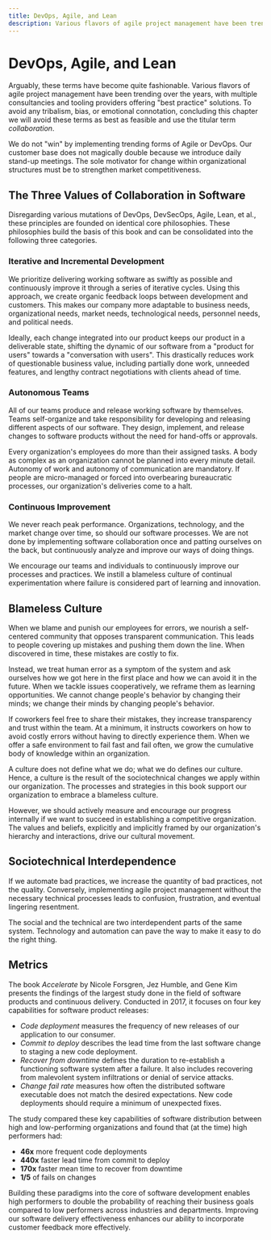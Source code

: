 ```yaml
---
title: DevOps, Agile, and Lean
description: Various flavors of agile project management have been trending over the years, yet all build upon iterative and incremental development, autonomous teams, and continuous improvement.
---
```


# DevOps, Agile, and Lean

Arguably, these terms have become quite fashionable. Various flavors of agile project management have been trending over the years, with multiple consultancies and tooling providers offering "best practice" solutions. To avoid any tribalism, bias, or emotional connotation, concluding this chapter we will avoid these terms as best as feasible and use the titular term *collaboration*.

We do not "win" by implementing trending forms of Agile or DevOps. Our customer base does not magically double because we introduce daily stand-up meetings. The sole motivator for change within organizational structures must be to strengthen market competitiveness.

## The Three Values of Collaboration in Software

Disregarding various mutations of DevOps, DevSecOps, Agile, Lean, et al., these principles are founded on identical core philosophies. These philosophies build the basis of this book and can be consolidated into the following three categories.

### Iterative and Incremental Development

We prioritize delivering working software as swiftly as possible and continuously improve it through a series of iterative cycles. Using this approach, we create organic feedback loops between development and customers. This makes our company more adaptable to business needs, organizational needs, market needs, technological needs, personnel needs, and political needs.

Ideally, each change integrated into our product keeps our product in a deliverable state, shifting the dynamic of our software from a "product for users" towards a "conversation with users". This drastically reduces work of questionable business value, including partially done work, unneeded features, and lengthy contract negotiations with clients ahead of time.

### Autonomous Teams

All of our teams produce and release working software by themselves. Teams self-organize and take responsibility for developing and releasing different aspects of our software. They design, implement, and release changes to software products without the need for hand-offs or approvals.

Every organization's employees do more than their assigned tasks. A body as complex as an organization cannot be planned into every minute detail. Autonomy of work and autonomy of communication are mandatory. If people are micro-managed or forced into overbearing bureaucratic processes, our organization's deliveries come to a halt.

### Continuous Improvement

We never reach peak performance. Organizations, technology, and the market change over time, so should our software processes. We are not done by implementing software collaboration once and patting ourselves on the back, but continuously analyze and improve our ways of doing things.

We encourage our teams and individuals to continuously improve our processes and practices. We instill a blameless culture of continual experimentation where failure is considered part of learning and innovation.

## Blameless Culture

When we blame and punish our employees for errors, we nourish a self-centered community that opposes transparent communication. This leads to people covering up mistakes and pushing them down the line. When discovered in time, these mistakes are costly to fix.

Instead, we treat human error as a symptom of the system and ask ourselves how we got here in the first place and how we can avoid it in the future. When we tackle issues cooperatively, we reframe them as learning opportunities. We cannot change people's behavior by changing their minds; we change their minds by changing people's behavior.

If coworkers feel free to share their mistakes, they increase transparency and trust within the team. At a minimum, it instructs coworkers on how to avoid costly errors without having to directly experience them. When we offer a safe environment to fail fast and fail often, we grow the cumulative body of knowledge within an organization.

A culture does not define what we do; what we do defines our culture. Hence, a culture is the result of the sociotechnical changes we apply within our organization. The processes and strategies in this book support our organization to embrace a blameless culture.

However, we should actively measure and encourage our progress internally if we want to succeed in establishing a competitive organization. The values and beliefs, explicitly and implicitly framed by our organization's hierarchy and interactions, drive our cultural movement.

## Sociotechnical Interdependence

If we automate bad practices, we increase the quantity of bad practices, not the quality. Conversely, implementing agile project management without the necessary technical processes leads to confusion, frustration, and eventual lingering resentment.

<!-- vale alex.Condescending = NO -->
The social and the technical are two interdependent parts of the same system. Technology and automation can pave the way to make it easy to do the right thing.
<!-- vale alex.Condescending = YES -->

## Metrics

The book *Accelerate* by Nicole Forsgren, Jez Humble, and Gene Kim presents the findings of the largest study done in the field of software products and continuous delivery. Conducted in 2017, it focuses on four key capabilities for software product releases:

- *Code deployment* measures the frequency of new releases of our application to our consumer.
- *Commit to deploy* describes the lead time from the last software change to staging a new code deployment.
- *Recover from downtime* defines the duration to re-establish a functioning software system after a failure. It also includes recovering from malevolent system infiltrations or denial of service attacks.
- *Change fail rate* measures how often the distributed software executable does not match the desired expectations. New code deployments should require a minimum of unexpected fixes.

The study compared these key capabilities of software distribution between high and low-performing organizations and found that (at the time) high performers had:

- **46x** more frequent code deployments
- **440x** faster lead time from commit to deploy
- **170x** faster mean time to recover from downtime
- **1/5** of fails on changes

Building these paradigms into the core of software development enables high performers to double the probability of reaching their business goals compared to low performers across industries and departments. Improving our software delivery effectiveness enhances our ability to incorporate customer feedback more effectively.
